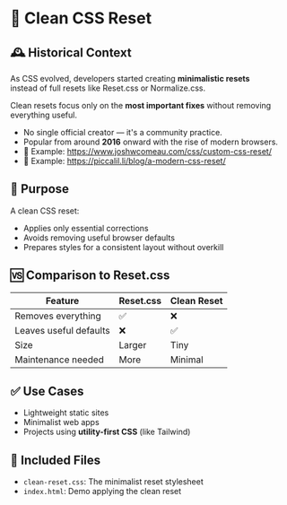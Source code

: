 # 📘 Clean CSS Reset

## 🕰️ Historical Context

As CSS evolved, developers started creating **minimalistic resets**  
instead of full resets like Reset.css or Normalize.css.

Clean resets focus only on the **most important fixes** without removing everything useful.

- No single official creator — it's a community practice.
- Popular from around **2016** onward with the rise of modern browsers.
- 📖 Example: https://www.joshwcomeau.com/css/custom-css-reset/
- 📖 Example: https://piccalil.li/blog/a-modern-css-reset/

## 🎯 Purpose

A clean CSS reset:

- Applies only essential corrections
- Avoids removing useful browser defaults
- Prepares styles for a consistent layout without overkill

## 🆚 Comparison to Reset.css

| Feature                | Reset.css | Clean Reset |
| ---------------------- | --------- | ----------- |
| Removes everything     | ✅        | ❌          |
| Leaves useful defaults | ❌        | ✅          |
| Size                   | Larger    | Tiny        |
| Maintenance needed     | More      | Minimal     |

## ✅ Use Cases

- Lightweight static sites
- Minimalist web apps
- Projects using **utility-first CSS** (like Tailwind)

## 📁 Included Files

- `clean-reset.css`: The minimalist reset stylesheet
- `index.html`: Demo applying the clean reset
